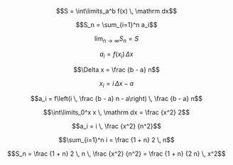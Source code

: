 $$S = \int\limits_a^b f(x) \, \mathrm dx$$

$$S_n = \sum_{i=1}^n a_i$$

$$\lim_{n \rightarrow \infty} S_n = S$$

$$a_i = f(x_i) \, \Delta x$$

$$\Delta x = \frac {b - a} n$$

$$x_i = i \, \Delta x - a$$

$$a_i = f\left(i \, \frac {b - a} n - a\right) \, \frac {b - a} n$$

$$\int\limits_0^x x \, \mathrm dx = \frac {x^2} 2$$

$$a_i = i \, \frac {x^2} {n^2}$$

$$\sum_{i=1}^n i = \frac {1 + n} 2 \, n$$

$$S_n = \frac {1 + n} 2 \, n \, \frac {x^2} {n^2} = \frac {1 + n} {2 n} \, x^2$$



